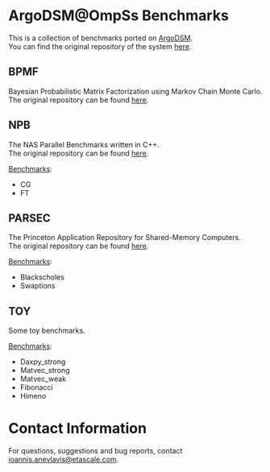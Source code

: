 # ArgoDSM@OmpSs Benchmarks

This is a collection of benchmarks ported on [ArgoDSM](https://www.it.uu.se/research/project/argo).\
You can find the original repository of the system [here](https://github.com/etascale/argodsm).

## BPMF

Bayesian Probabilistic Matrix Factorization using Markov Chain Monte Carlo.\
The original repository can be found [here](https://github.com/ExaScience/bpmf).

## NPB

The NAS Parallel Benchmarks written in C++.\
The original repository can be found [here](https://github.com/GMAP/NPB-CPP).

<ins>Benchmarks</ins>:
- CG
- FT

## PARSEC

The Princeton Application Repository for Shared-Memory Computers.\
The original repository can be found [here](https://pm.bsc.es/gitlab/benchmarks/parsec-ompss).

<ins>Benchmarks</ins>:
- Blackscholes
- Swaptions

## TOY

Some toy benchmarks.

<ins>Benchmarks</ins>:
- Daxpy\_strong
- Matvec\_strong
- Matvec\_weak
- Fibonacci
- Himeno

# Contact Information

For questions, suggestions and bug reports, contact [ioannis.anevlavis@etascale.com](mailto:ioannis.anevlavis@etascale.com).
